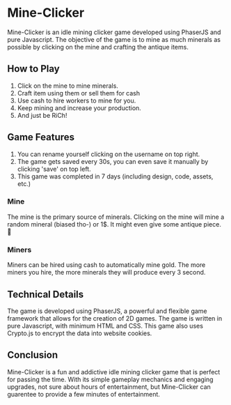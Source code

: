 # Mine-Clicker

Mine-Clicker is an idle mining clicker game developed using PhaserJS and pure Javascript. The objective of the game is to mine as much minerals as possible by clicking on the mine and crafting the antique items.

## How to Play

1. Click on the mine to mine minerals.
2. Craft item using them or sell them for cash
3. Use cash to hire workers to mine for you.
4. Keep mining and increase your production.
5. And just be RiCh!

## Game Features
1. You can rename yourself clicking on the username on top right.
2. The game gets saved every 30s, you can even save it manually by clicking 'save' on top left.
3. This game was completed in 7 days (including design, code, assets, etc.)

### Mine

The mine is the primary source of minerals. Clicking on the mine will mine a random mineral (biased tho-) or 1$. It might even give some antique piece. 👀

### Miners

Miners can be hired using cash to automatically mine gold. The more miners you hire, the more minerals they will produce every 3 second.

## Technical Details

The game is developed using PhaserJS, a powerful and flexible game framework that allows for the creation of 2D games. The game is written in pure Javascript, with minimum HTML and CSS. This game also uses Crypto.js to encrypt the data into website cookies.

## Conclusion

Mine-Clicker is a fun and addictive idle mining clicker game that is perfect for passing the time. With its simple gameplay mechanics and engaging upgrades, not sure about hours of entertainment, but Mine-Clicker can guarentee to provide a few minutes of entertainment.
